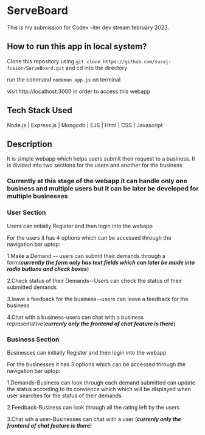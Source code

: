# ServeBoard

This is my submission for Codex -iter dev stream february 2023.


## How to run this app in local system?

Clone this repository using `git clone https://github.com/suraj-fusion/ServeBoard.git` and cd into the directory

run the command `nodemon app.js` on terminal

visit http://localhost:3000 in order to access this webapp


## Tech Stack Used

Node.js | Express.js | Mongodb | EJS | Html | CSS | Javascript

## Description
It is simple webapp which helps users submit their request to a business.
It is divided into two sections for the users and another for the business

### Currently at this stage of the webapp it can handle only one business and multiple users but it can be later be developed for multiple businesses

### User Section

Users can initially Register and then login into the webapp

For the users it has 4 options which can be accessed through the navigation bar uptop:

1.Make a Demand -- users can submit their demands through a form(***currently the form only has text fields which can later be made into radio buttons and check boxes***)

2.Check status of their Demands--Users can check the status of their submitted demands

3.leave a feedback for the business--users can leave a feedback for the business

4.Chat with a business-users can chat with a business representative(***currenly only the frontend of chat feature is there***)



### Business Section

Businesses can initially Register and then login into the webapp

For the businesses it has 3 options which can be accessed through the navigation bar uptop:

1.Demands-Business can look through each demand submitted can update the status according to its convience which which will be displayed when user searches for the status of their demands

2.Feedback-Business can look through all the rating left by the users

3.Chat wih a user-Businesses can chat with a user (***currenly only the frontend of chat feature is there***)
